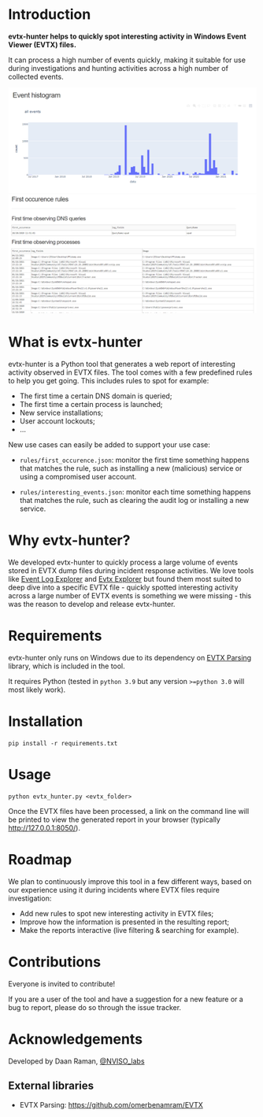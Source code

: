 # Introduction
**evtx-hunter helps to quickly spot interesting activity in Windows Event Viewer (EVTX) files.**

It can process a high number of events quickly, making it suitable for use during investigations and hunting
activities across a high number of collected events.

![Report header](/documentation/screenshots/report_header.PNG)
![Example of a first time detection](/documentation/screenshots/first_time_example.PNG)

# What is evtx-hunter

evtx-hunter is a Python tool that generates a web report of interesting activity observed
in EVTX files. The tool comes with a few predefined rules to help you get going. This includes
rules to spot for example:
- The first time a certain DNS domain is queried;
- The first time a certain process is launched;
- New service installations;
- User account lockouts;
- ...

New use cases can easily be added to support your use case:
- ``rules/first_occurence.json``: monitor the first time something happens that matches the rule, such as installing
  a new (malicious) service or using a compromised user account.

  
- ``rules/interesting_events.json``: monitor each time something happens that matches the rule, such as clearing 
  the audit log or installing a new service.


# Why evtx-hunter?
We developed evtx-hunter to quickly process a large volume of events stored in EVTX dump files during
incident response activities. 
We love tools like [Event Log Explorer](https://eventlogxp.com/) 
and [Evtx Explorer](https://isc.sans.edu/forums/diary/Introduction+to+EvtxEcmd+Evtx+Explorer/25858/) but found them
most suited to deep dive into a specific EVTX file - quickly spotted interesting activity across a large number
of EVTX events is something we were missing - this was the reason to develop and release evtx-hunter.

# Requirements

evtx-hunter only runs on Windows due to its dependency on 
[EVTX Parsing](https://github.com/omerbenamram/EVTX) library, which is included in the tool. 

It requires Python (tested in ``python 3.9`` but any version ``>=python 3.0`` will most likely work).

# Installation
```
pip install -r requirements.txt
```

# Usage
```
python evtx_hunter.py <evtx_folder>
```
Once the EVTX files have been processed, a link on the command line will be printed to view the
generated report in your browser (typically http://127.0.0.1:8050/).

# Roadmap
We plan to continuously improve this tool in a few different ways, based on our experience
using it during incidents where EVTX files require investigation:
- Add new rules to spot new interesting activity in EVTX files;
- Improve how the information is presented in the resulting report;
- Make the reports interactive (live filtering & searching for example).

# Contributions
Everyone is invited to contribute! 

If you are a user of the tool and  have a suggestion for a new feature or a bug to report,
please do so through the issue tracker.

# Acknowledgements
Developed by Daan Raman, [@NVISO_labs](https://twitter.com/nviso_labs)

## External libraries
- EVTX Parsing: https://github.com/omerbenamram/EVTX

